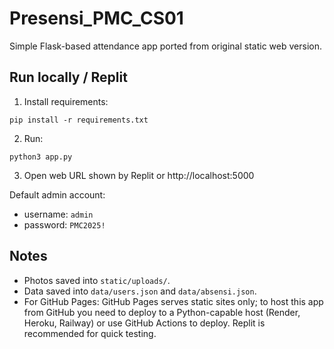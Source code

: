 # Presensi_PMC_CS01

Simple Flask-based attendance app ported from original static web version.

## Run locally / Replit

1. Install requirements:
```
pip install -r requirements.txt
```
2. Run:
```
python3 app.py
```
3. Open web URL shown by Replit or http://localhost:5000

Default admin account:
- username: `admin`
- password: `PMC2025!`

## Notes
- Photos saved into `static/uploads/`.
- Data saved into `data/users.json` and `data/absensi.json`.
- For GitHub Pages: GitHub Pages serves static sites only; to host this app from GitHub you need to deploy to a Python-capable host (Render, Heroku, Railway) or use GitHub Actions to deploy. Replit is recommended for quick testing.
